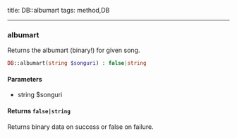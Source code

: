 title: DB::albumart
tags: method,DB

---

<div class="method">
<h3 class="method-name">albumart</h3>
<p>Returns the albumart (binary!) for given song.<br></p>

```php
DB::albumart(string $songuri) : false|string
```

#### Parameters

*  string $songuri


#### Returns `false|string`

Returns binary data on success or false on failure.


</div>